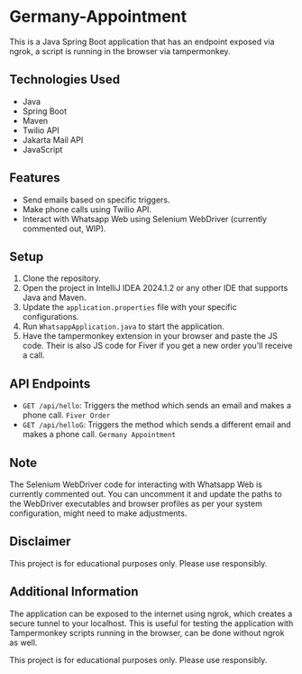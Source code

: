 # Germany-Appointment

This is a Java Spring Boot application that has an endpoint exposed via ngrok, a script is running in the browser via tampermonkey.

## Technologies Used

- Java
- Spring Boot
- Maven
- Twilio API
- Jakarta Mail API
- JavaScript

## Features

- Send emails based on specific triggers.
- Make phone calls using Twilio API.
- Interact with Whatsapp Web using Selenium WebDriver (currently commented out, WIP).

## Setup

1. Clone the repository.
2. Open the project in IntelliJ IDEA 2024.1.2 or any other IDE that supports Java and Maven.
3. Update the `application.properties` file with your specific configurations.
4. Run `WhatsappApplication.java` to start the application.
5. Have the tampermonkey extension in your browser and paste the JS code. Their is also JS code for Fiver if you get a new order you'll receive a call.

## API Endpoints

- `GET /api/hello`: Triggers the method which sends an email and makes a phone call. `Fiver Order`
- `GET /api/helloG`: Triggers the method which sends a different email and makes a phone call. `Germany Appointment`

## Note

The Selenium WebDriver code for interacting with Whatsapp Web is currently commented out. You can uncomment it and update the paths to the WebDriver executables and browser profiles as per your system configuration, might need to make adjustments.

## Disclaimer

This project is for educational purposes only. Please use responsibly.

## Additional Information

The application can be exposed to the internet using ngrok, which creates a secure tunnel to your localhost. This is useful for testing the application with Tampermonkey scripts running in the browser, can be done without ngrok as well.

This project is for educational purposes only. Please use responsibly.

